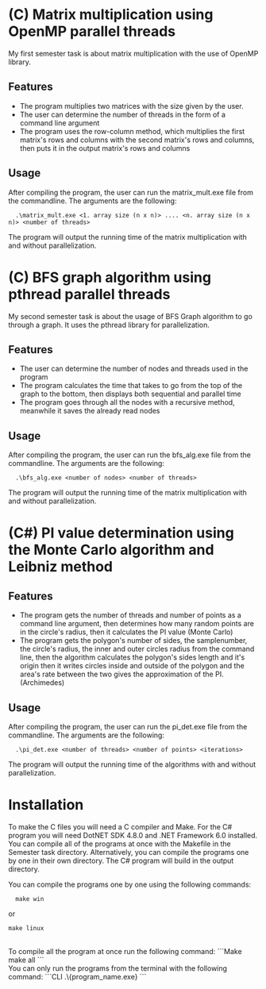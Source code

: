 
# (C) Matrix multiplication using OpenMP parallel threads

My first semester task is about matrix multiplication with the use of OpenMP library. 


## Features

- The program multiplies two matrices with the size given by the user.
- The user can determine the number of threads in the form of a command line argument
- The program uses the row-column method, which multiplies the first matrix's rows and columns with the second matrix's rows and columns, then puts it in the output matrix's rows and columns

## Usage

After compiling the program, the user can run the matrix_mult.exe file from the commandline.
The arguments are the following:
<br />
```CLI
  .\matrix_mult.exe <1. array size (n x n)> .... <n. array size (n x n)> <number of threads>
```
The program will output the running time of the matrix multiplication with and without parallelization.
<br />

# (C) BFS graph algorithm using pthread parallel threads

My second semester task is about the usage of BFS Graph algorithm to go through a graph. It uses the pthread library for parallelization.

## Features

- The user can determine the number of nodes and threads used in the program
- The program calculates the time that takes to go from the top of the graph to the bottom, then displays both sequential and parallel time
- The program goes through all the nodes with a recursive method, meanwhile it saves the already read nodes


## Usage

After compiling the program, the user can run the bfs_alg.exe file from the commandline.
The arguments are the following:
<br />
```CLI
  .\bfs_alg.exe <number of nodes> <number of threads>
```
The program will output the running time of the matrix multiplication with and without parallelization.
<br />

# (C#) PI value determination using the Monte Carlo algorithm and Leibniz method

## Features
- The program gets the number of threads and number of points as a command line argument, then determines how many random points are in the circle's radius, then it calculates the PI value (Monte Carlo)
- The program gets the polygon's number of sides, the samplenumber, the circle's radius, the inner and outer circles radius from the command line, then the algorithm calculates the polygon's sides length and it's origin then it writes circles inside and outside of the polygon and the area's rate between the two gives the approximation of the PI. (Archimedes)


## Usage

After compiling the program, the user can run the pi_det.exe file from the commandline.
The arguments are the following:
<br />
```CLI
  .\pi_det.exe <number of threads> <number of points> <iterations>
```
The program will output the running time of the algorithms with and without parallelization.

# Installation

To make the C files you will need a C compiler and Make.
For the C# program you will need DotNET SDK 4.8.0 and .NET Framework 6.0 installed.
You can compile all of the programs at once with the Makefile in the Semester task directory.
Alternatively, you can compile the programs one by one in their own directory. The C# program will build in the output directory.

You can compile the programs one by one using the following commands:
```Make
  make win
 ```
  or
  ```Make
  make linux
```
<br />
To compile all the program at once run the following command:
```Make
  make all
```
<br />
You can only run the programs from the terminal with the following command:
```CLI
  .\{program_name.exe} <arguments..>
```